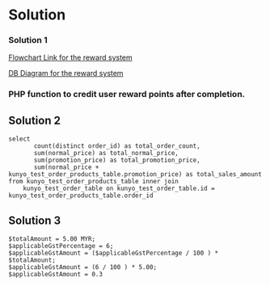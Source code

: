 # Solution

### Solution 1
[Flowchart Link for the reward system](https://app.creately.com/diagram/GvDfIyhcuer)

[DB Diagram for the reward system](https://dbdiagram.io/d/60e9707e7e498c3bb3f070c9)

### PHP function to credit user reward points after completion.


## Solution 2

```
select
       count(distinct order_id) as total_order_count,
       sum(normal_price) as total_normal_price,
       sum(promotion_price) as total_promotion_price,
       sum(normal_price + kunyo_test_order_products_table.promotion_price) as total_sales_amount
from kunyo_test_order_products_table inner join
    kunyo_test_order_table on kunyo_test_order_table.id = kunyo_test_order_products_table.order_id
```


## Solution 3
```
$totalAmount = 5.00 MYR;
$applicableGstPercentage = 6;
$applicableGstAmount = ($applicableGstPercentage / 100 ) * $totalAmount;
$applicableGstAmount = (6 / 100 ) * 5.00;
$applicableGstAmount = 0.3
```
